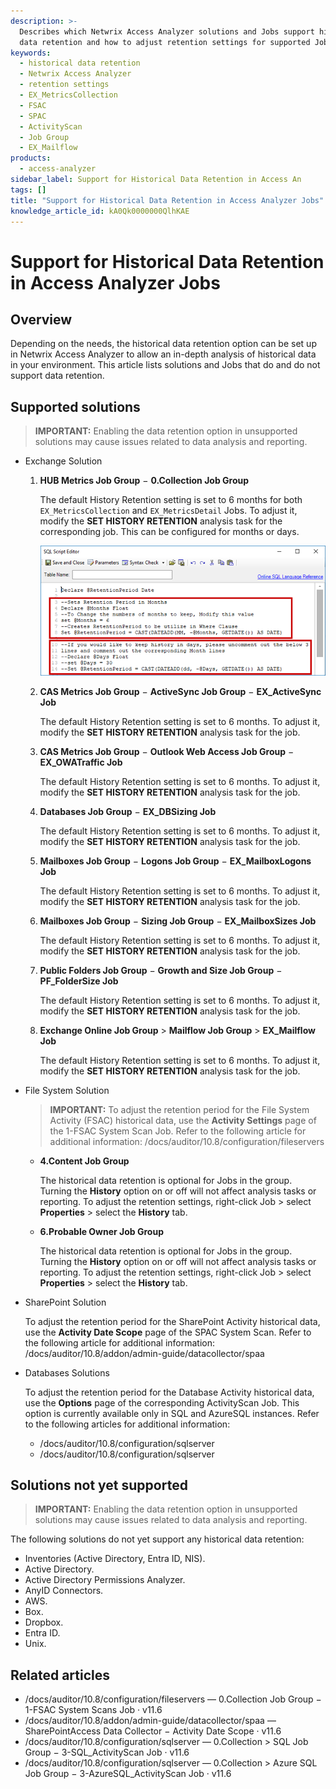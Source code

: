 ```yaml
---
description: >-
  Describes which Netwrix Access Analyzer solutions and Jobs support historical
  data retention and how to adjust retention settings for supported Jobs.
keywords:
  - historical data retention
  - Netwrix Access Analyzer
  - retention settings
  - EX_MetricsCollection
  - FSAC
  - SPAC
  - ActivityScan
  - Job Group
  - EX_Mailflow
products:
  - access-analyzer
sidebar_label: Support for Historical Data Retention in Access An
tags: []
title: "Support for Historical Data Retention in Access Analyzer Jobs"
knowledge_article_id: kA0Qk0000000QlhKAE
---
```


# Support for Historical Data Retention in Access Analyzer Jobs

## Overview

Depending on the needs, the historical data retention option can be set up in Netwrix Access Analyzer to allow an in-depth analysis of historical data in your environment. This article lists solutions and Jobs that do and do not support data retention.

## Supported solutions

> **IMPORTANT:** Enabling the data retention option in unsupported solutions may cause issues related to data analysis and reporting.

- Exchange Solution

  1. **HUB Metrics Job Group** − **0.Collection Job Group**

     The default History Retention setting is set to 6 months for both `EX_MetricsCollection` and `EX_MetricsDetail` Jobs. To adjust it, modify the **SET HISTORY RETENTION** analysis task for the corresponding job. This can be configured for months or days.

     ![histRetention](images/ka0Qk000000DYzx_0EMQk000002q3VJ.png)

  2. **CAS Metrics Job Group** − **ActiveSync Job Group** − **EX_ActiveSync Job**

     The default History Retention setting is set to 6 months. To adjust it, modify the **SET HISTORY RETENTION** analysis task for the job.

  3. **CAS Metrics Job Group** − **Outlook Web Access Job Group** − **EX_OWATraffic Job**

     The default History Retention setting is set to 6 months. To adjust it, modify the **SET HISTORY RETENTION** analysis task for the job.

  4. **Databases Job Group** − **EX_DBSizing Job**

     The default History Retention setting is set to 6 months. To adjust it, modify the **SET HISTORY RETENTION** analysis task for the job.

  5. **Mailboxes Job Group** − **Logons Job Group** − **EX_MailboxLogons Job**

     The default History Retention setting is set to 6 months. To adjust it, modify the **SET HISTORY RETENTION** analysis task for the job.

  6. **Mailboxes Job Group** − **Sizing Job Group** − **EX_MailboxSizes Job**

     The default History Retention setting is set to 6 months. To adjust it, modify the **SET HISTORY RETENTION** analysis task for the job.

  7. **Public Folders Job Group** − **Growth and Size Job Group** − **PF_FolderSize Job**

     The default History Retention setting is set to 6 months. To adjust it, modify the **SET HISTORY RETENTION** analysis task for the job.

  8. **Exchange Online Job Group** > **Mailflow Job Group** > **EX_Mailflow Job**

     The default History Retention setting is set to 6 months. To adjust it, modify the **SET HISTORY RETENTION** analysis task for the job.

- File System Solution

  > **IMPORTANT:** To adjust the retention period for the File System Activity (FSAC) historical data, use the **Activity Settings** page of the 1-FSAC System Scan Job. Refer to the following article for additional information: /docs/auditor/10.8/configuration/fileservers

  - **4.Content Job Group**

    The historical data retention is optional for Jobs in the group. Turning the **History** option on or off will not affect analysis tasks or reporting. To adjust the retention settings, right-click Job > select **Properties** > select the **History** tab.

  - **6.Probable Owner Job Group**

    The historical data retention is optional for Jobs in the group. Turning the **History** option on or off will not affect analysis tasks or reporting. To adjust the retention settings, right-click Job > select **Properties** > select the **History** tab.

- SharePoint Solution

  To adjust the retention period for the SharePoint Activity historical data, use the **Activity Date Scope** page of the SPAC System Scan. Refer to the following article for additional information: /docs/auditor/10.8/addon/admin-guide/datacollector/spaa

- Databases Solutions

  To adjust the retention period for the Database Activity historical data, use the **Options** page of the corresponding ActivityScan Job. This option is currently available only in SQL and AzureSQL instances. Refer to the following articles for additional information:
  - /docs/auditor/10.8/configuration/sqlserver
  - /docs/auditor/10.8/configuration/sqlserver

## Solutions not yet supported

> **IMPORTANT:** Enabling the data retention option in unsupported solutions may cause issues related to data analysis and reporting.

The following solutions do not yet support any historical data retention:

- Inventories (Active Directory, Entra ID, NIS).
- Active Directory.
- Active Directory Permissions Analyzer.
- AnyID Connectors.
- AWS.
- Box.
- Dropbox.
- Entra ID.
- Unix.

## Related articles

- /docs/auditor/10.8/configuration/fileservers — 0.Collection Job Group − 1-FSAC System Scans Job · v11.6
- /docs/auditor/10.8/addon/admin-guide/datacollector/spaa — SharePointAccess Data Collector − Activity Date Scope · v11.6
- /docs/auditor/10.8/configuration/sqlserver — 0.Collection > SQL Job Group − 3-SQL_ActivityScan Job · v11.6
- /docs/auditor/10.8/configuration/sqlserver — 0.Collection > Azure SQL Job Group − 3-AzureSQL_ActivityScan Job · v11.6
